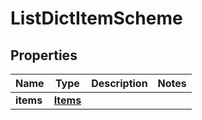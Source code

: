 

# ListDictItemScheme


## Properties

| Name | Type | Description | Notes |
|------------ | ------------- | ------------- | -------------|
|**items** | [**Items**](Items.md) |  |  |



